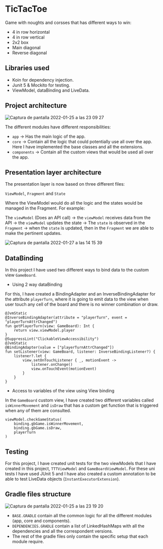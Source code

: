 # TicTacToe

Game with noughts and corsses that has different ways to win:

* 4 in row horizontal
* 4 in row vertical
* 2x2 box
* Main diagonal
* Reverse diagonal

## Libraries used

- Koin for dependency injection.
- Junit 5 & Mockito for testing.
- ViewModel, dataBinding and LiveData.

## Project architecture

![Captura de pantalla 2022-01-25 a las 23 09 27](https://user-images.githubusercontent.com/21090916/151068094-4d51e33e-8cd8-49f0-88b1-20222b0b3c7b.png)

The different modules have different responsibilities:

* `app`         -> Has the main logic of the app.
* `core`        -> Contain all the logic that could potentially use all over the app. Here I have implemented the base classes and all the extensions.
* `components`  -> Contain all the custom views that would be used all over the app.

## Presentation layer architecture

The presentation layer is now based on three different files:

`ViewModel`, `Fragment` and `State`

Where the ViewModel would do all the logic and the states would be managed in the Fragment. For example:

The `viewModel` (Does an API call) -> the `viewModel` receives data from the API -> the `viewModel` updates the state -> The `state` is observed in the `Fragment` ->
when the `state` is updated, then in the `Fragment` we are able to make the pertinent updates.

![Captura de pantalla 2022-01-27 a las 14 15 39](https://user-images.githubusercontent.com/21090916/151366281-df5b814d-6f37-4111-9e4c-9e0b5781c2a8.png)

## DataBinding

In this project I have used two different ways to bind data to the custom view `GameBoard`.

* Using 2 way dataBinding

For this, I have created a BindingAdapter and an InverseBindingAdapter for the attribute `playerTurn`, where it is going to emit data to the view when user touch any cell of the board and there is no winner combination or draw.

```
@JvmStatic
@InverseBindingAdapter(attribute = "playerTurn", event = "playerTurnAttrChanged")
fun getPlayerTurn(view: GameBoard): Int {
    return view.viewModel.player
}
@SuppressLint("ClickableViewAccessibility")
@JvmStatic
@BindingAdapter(value = ["playerTurnAttrChanged"])
fun setListener(view: GameBoard, listener: InverseBindingListener?) {
    listener?.let {
        view.setOnTouchListener { _, motionEvent ->
            listener.onChange()
            view.onTouchEvent(motionEvent)
        }
    }
}
```

* Access to variables of the view using View binding

In the `GameBoard` custom view, I have created two different variables called `isWinnerMovement` and `isDraw` that has a custom get function that is triggered when any of them are consulted.

```
viewModel.checkGameStatus(
    binding.gbGame.isWinnerMovement,
    binding.gbGame.isDraw,
    playerTurn
)
```

## Testing

For this project, I have created unit tests for the two viewModels that I have created in this project, `TTTViewModel` and `GameBoardViewModel`. For these uni tests I have used
JUnit 5 and I have also created a custom annotation to be able to test LiveData objects (`InstantExecutorExtension`).

## Gradle files structure

![Captura de pantalla 2022-01-25 a las 23 19 20](https://user-images.githubusercontent.com/21090916/151069275-3c8cf533-950a-40d9-b92d-7188f5c424e0.png)

* `BASE.GRADLE` contain all the common logic for all the different modules (app, core and components).
* `DEPENDENCIES.GRADLE` contain a list of LinkedHashMaps with all the dependencies and all the correspondent versions.
* The rest of the gradle files only contain the specific setup that each module require.

